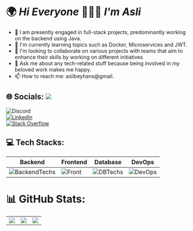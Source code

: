 #  🌍 _Hi Everyone_   👩🏻‍🦰 _I'm Asli_   


- 🔭 I am presently engaged in full-stack projects, predominantly working on the backend using Java.
- 🌱 I'm currently learning topics such as Docker, Microservices and JWT.
- 👯 I'm looking to collaborate on various projects with teams that aim to enhance their skills by working on different initiatives
- 💬 Ask me about any tech-related stuff because being involved in my beloved work makes me happy.
- 📫 How to reach me: aslibeyhans@gmail.

## 🌐 Socials:                                                                                                              ![](https://komarev.com/ghpvc/?username=aslibeyhan&color=blueviolet&style=for-the-badge)
![Discord](https://img.shields.io/badge/Discord-%237289DA.svg?logo=discord&logoColor=white)  <br>
[![LinkedIn](https://img.shields.io/badge/LinkedIn-%230077B5.svg?logo=linkedin&logoColor=white)](https://www.linkedin.com/in/asl%C4%B1-beyhan-849b2a1a3/) <br> 
[![Stack Overflow](https://img.shields.io/badge/-Stackoverflow-FE7A16?logo=stack-overflow&logoColor=white)](https://stackoverflow.com/users/21727742/aslibeyhan?tab=profile) 



## 💻 Tech Stacks:
|Backend    |Frontend        |Database        |DevOps          |
|----|--------|--------|----------|
| ![BackendTechs](https://skillicons.dev/icons?i=cpp,cs,dotnet,java,spring,hibernate,maven) | ![Front](https://skillicons.dev/icons?i=javascript,typescript,react,angular,redux,bootstrap,css,html) |  ![DBTechs](https://skillicons.dev/icons?i=postgresql) | ![DevOps](https://skillicons.dev/icons?i=git,postman,docker,kubernetes,aws) |

# 📊 GitHub Stats:
|    |    |    |
|---|---|------|
| ![](https://github-readme-stats.vercel.app/api?username=aslibeyhan&theme=nightowl&hide_border=false&include_all_commits=false&count_private=false) | ![](https://github-readme-streak-stats.herokuapp.com/?user=aslibeyhan&theme=nightowl&hide_border=false) | ![](https://github-readme-stats.vercel.app/api/top-langs/?username=aslibeyhan&theme=nightowl&hide_border=false&include_all_commits=false&count_private=false&layout=compact) |




